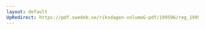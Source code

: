 ```yaml
---
layout: default
UpRedirect: https://pdf.swedeb.se/riksdagen-volumeG-pdf/199596/reg_199596/reg_199596_0207.pdf
---
```

